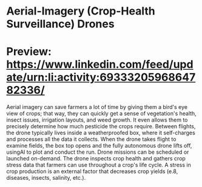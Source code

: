 # Aerial-Imagery (Crop-Health Surveillance) Drones
# Preview: https://www.linkedin.com/feed/update/urn:li:activity:6933320596864782336/
Aerial imagery can save farmers a lot of time by giving them a bird's eye view of crops; that way, they can quickly get a
sense of vegetation's health, insect issues, irrigation layouts, and weed growth. It even allows them to precisely determine
how much pesticide the crops require.
Between flights, the drone typically lives inside a weatherproofed box, where it self-charges and processes all the
data it collects.
When the drone takes flight to examine fields, the box top opens and the fully autonomous drone lifts off, usingAI
to plot and conduct the run.
Drone missions can be scheduled or launched on-demand.
The drone inspects crop health and gathers crop stress data that farmers can use throughout a crop's life cycle. A
stress in crop production is an external factor that decreases crop yields (e.8, diseases, insects, salinity, etc.).
